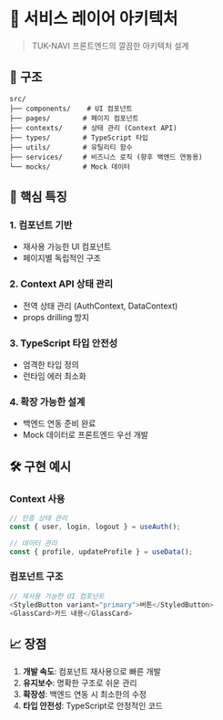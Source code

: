 # 🔧 서비스 레이어 아키텍처

> TUK-NAVI 프론트엔드의 깔끔한 아키텍처 설계

## 📁 구조

```
src/
├── components/    # UI 컴포넌트
├── pages/        # 페이지 컴포넌트  
├── contexts/     # 상태 관리 (Context API)
├── types/        # TypeScript 타입
├── utils/        # 유틸리티 함수
├── services/     # 비즈니스 로직 (향후 백엔드 연동용)
└── mocks/        # Mock 데이터
```

## 🎯 핵심 특징

### 1. 컴포넌트 기반
- 재사용 가능한 UI 컴포넌트
- 페이지별 독립적인 구조

### 2. Context API 상태 관리
- 전역 상태 관리 (AuthContext, DataContext)
- props drilling 방지

### 3. TypeScript 타입 안전성
- 엄격한 타입 정의
- 런타임 에러 최소화

### 4. 확장 가능한 설계
- 백엔드 연동 준비 완료
- Mock 데이터로 프론트엔드 우선 개발

## 🛠️ 구현 예시

### Context 사용
```typescript
// 인증 상태 관리
const { user, login, logout } = useAuth();

// 데이터 관리  
const { profile, updateProfile } = useData();
```

### 컴포넌트 구조
```typescript
// 재사용 가능한 UI 컴포넌트
<StyledButton variant="primary">버튼</StyledButton>
<GlassCard>카드 내용</GlassCard>
```

## 📈 장점

1. **개발 속도**: 컴포넌트 재사용으로 빠른 개발
2. **유지보수**: 명확한 구조로 쉬운 관리
3. **확장성**: 백엔드 연동 시 최소한의 수정
4. **타입 안전성**: TypeScript로 안정적인 코드 